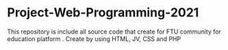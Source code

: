 # Project-Web-Programming-2021
This repository is include all source code that create for FTU community for education platform . Create by using HTML, JV, CSS and PHP
